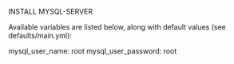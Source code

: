
INSTALL MYSQL-SERVER 


Available variables are listed below, along with default values (see defaults/main.yml):

mysql_user_name: root
mysql_user_password: root
